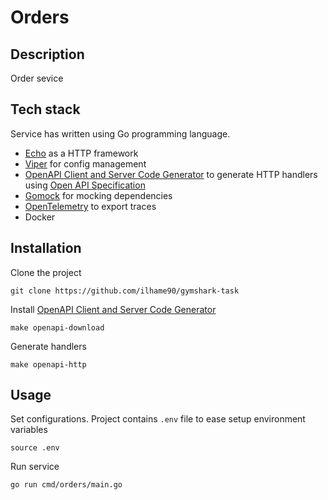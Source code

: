 # Orders


## Description
Order sevice

## Tech stack
Service has written using Go programming language.
* [Echo](https://echo.labstack.com/) as a HTTP framework
* [Viper](https://github.com/spf13/viper) for config management
* [OpenAPI Client and Server Code Generator](https://github.com/deepmap/oapi-codegen) to generate HTTP handlers using [Open API Specification](https://swagger.io/specification/#:~:text=The%20OpenAPI%20Specification%20(OAS)%20defines,or%20through%20network%20traffic%20inspection.)
* [Gomock](https://github.com/golang/mock) for mocking dependencies
* [OpenTelemetry](https://opentelemetry.io/) to export traces
* Docker

## Installation
Clone the project

`git clone https://github.com/ilhame90/gymshark-task`

Install [OpenAPI Client and Server Code Generator](https://github.com/deepmap/oapi-codegen)

`make openapi-download`

Generate handlers

`make openapi-http`




## Usage
Set configurations. Project contains `.env` file to ease setup environment variables

`source .env`

Run service

`go run cmd/orders/main.go`
